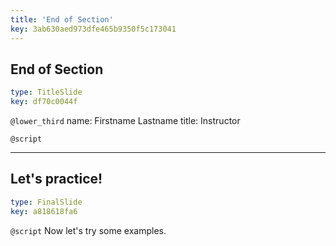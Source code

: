 ```yaml
---
title: 'End of Section'
key: 3ab630aed973dfe465b9350f5c173041
---
```


## End of Section

```yaml
type: TitleSlide
key: df70c0044f
```

`@lower_third`
name: Firstname Lastname
title: Instructor

`@script`


---

## Let's practice!

```yaml
type: FinalSlide
key: a818618fa6
```

`@script`
Now let's try some examples.
